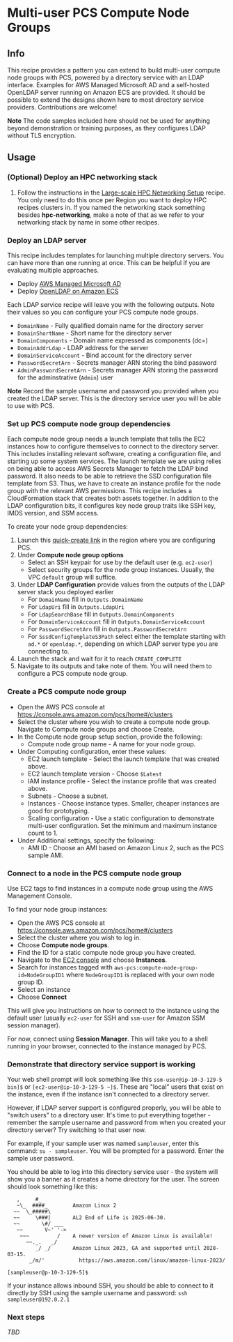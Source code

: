 # Multi-user PCS Compute Node Groups

## Info

This recipe provides a pattern you can extend to build multi-user compute node groups with PCS, powered by a directory service with an LDAP interface. Examples for AWS Managed Microsoft AD and a self-hosted OpenLDAP server running on Amazon ECS are provided. It should be possible to extend the designs shown here to most directory service providers. Contributions are welcome!

**Note** The code samples included here should not be used for anything beyond demonstration or training purposes, as they configures LDAP without TLS encryption.

## Usage

### (Optional) Deploy an HPC networking stack

1. Follow the instructions in the [Large-scale HPC Networking Setup](../../net/hpc_large_scale/README.md) recipe. You only need to do this once per Region you want to deploy HPC recipes clusters in. If you named the networking stack something besides **hpc-networking**, make a note of that as we refer to your networking stack by name in some other recipes. 

### Deploy an LDAP server

This recipe includes templates for launching multiple directory servers. You can have more than one running at once. This can be helpful if you are evaluating multiple approaches.

* Deploy [AWS Managed Microsoft AD](docs/managed-ad.md)
* Deploy [OpenLDAP on Amazon ECS](docs/openldap-ecs.md)

Each LDAP service recipe will leave you with the following outputs. Note their values so you can configure your PCS compute node groups.

* `DomainName` - Fully qualified domain name for the directory server
* `DomainShortName` - Short name for the directory server
* `DomainComponents` - Domain name expressed as components (dc=)
* `DomainAddrLdap` - LDAP address for the server
* `DomainServiceAccount` - Bind account for the directory server
* `PasswordSecretArn` - Secrets manager ARN storing the bind password
* `AdminPasswordSecretArn` - Secrets manager ARN storing the password for the adminstrative (`Admin`) user

**Note** Record the sample username and password you provided when you created the LDAP server. This is the directory service user you will be able to use with PCS.

### Set up PCS compute node group dependencies

Each compute node group needs a launch template that tells the EC2 instances how to configure themselves to connect to the directory server. This includes installing relevant software, creating a configuration file, and starting up some system services. The launch template we are using relies on being able to access AWS Secrets Manager to fetch the LDAP bind password. It also needs to be able to retrieve the SSD configuration file template from S3. Thus, we have to create an instance profile for the node group with the relevant AWS permissions. This recipe includes a CloudFormation stack that creates both assets together. In addition to the LDAP configuration bits, it configures key node group traits like SSH key, IMDS version, and SSM access. 

To create your node group dependencies:

1. Launch this [quick-create link](MEEP) in the region where you are configuring PCS.
2. Under **Compute node group options**
    * Select an SSH keypair for use by the default user (e.g. `ec2-user`)
    * Select security groups for the node group instances. Usually, the VPC `default` group will suffice.
3. Under **LDAP Configuration** provide values from the outputs of the LDAP server stack you deployed earlier
    * For `DomainName` fill in `Outputs.DomainName`
    * For `LdapUri` fill in `Outputs.LdapUri`
    * For `LdapSearchBase` fill in `Outputs.DomainComponents`
    * For `DomainServiceAccount` fill in `Outputs.DomainServiceAccount`
    * For `PasswordSecretArn` fill in `Outputs.PasswordSecretArn`
    * For `SssdConfigTemplateS3Path` select either the template starting with `ad.*` or `openldap.*`, depending on which LDAP server type you are connecting to.
4. Launch the stack and wait for it to reach `CREATE_COMPLETE`
5. Navigate to its outputs and take note of them. You will need them to configure a PCS compute node group.

### Create a PCS compute node group

* Open the AWS PCS console at https://console.aws.amazon.com/pcs/home#/clusters
* Select the cluster where you wish to create a compute node group. Navigate to Compute node groups and choose Create.
* In the Compute node group setup section, provide the following:
    * Compute node group name - A name for your node group.
* Under Computing configuration, enter these values:
    * EC2 launch template - Select the launch template that was created above.
    * EC2 launch template version - Choose `$Latest`
    * IAM instance profile - Select the instance profile that was created above. 
    * Subnets - Choose a subnet.
    * Instances - Choose instance types. Smaller, cheaper instances are good for prototyping. 
    * Scaling configuration - Use a static configuration to demonstrate multi-user configuration. Set the minimum and maximum instance count to 1. 
* Under Additional settings, specify the following:
    * AMI ID - Choose an AMI based on Amazon Linux 2, such as the PCS sample AMI. 

### Connect to a node in the PCS compute node group

Use EC2 tags to find instances in a compute node group using the AWS Management Console. 

To find your node group instances:

* Open the AWS PCS console at https://console.aws.amazon.com/pcs/home#/clusters
* Select the cluster where you wish to log in.
* Choose **Compute node groups**.
* Find the ID for a static compute node group you have created.
* Navigate to the [EC2 console](https://console.aws.amazon.com/ec2/) and choose **Instances**.
* Search for instances tagged with `aws-pcs:compute-node-group-id=NodeGroupID1` where `NodeGroupID1` is replaced with your own node group ID. 
* Select an instance
* Choose **Connect**

This will give you instructions on how to connect to the instance using the default user (usually `ec2-user` for SSH and `ssm-user` for Amazon SSM session manager). 

For now, connect using **Session Manager**. This will take you to a shell running in your browser, connected to the instance managed by PCS. 

### Demonstrate that directory service support is working

Your web shell prompt will look something like this `ssm-user@ip-10-3-129-5 bin]$` or `[ec2-user@ip-10-3-129-5 ~]$`. These are "local" users that exist on the instance, even if the instance isn't connected to a directory server. 

However, if LDAP server support is configured properly, you will be able to "switch users" to a directory user. It's time to put everything together - remember the sample username and password from when you created your directory server? Try switching to that user now.

For example, if your sample user was named `sampleuser`, enter this command: `su - sampleuser`. You will be prompted for a password. Enter the sample user password. 

You should be able to log into this directory service user - the system will show you a banner as it creates a home directory for the user. The screen should look something like this:

```shell
   ,     #_
   ~\_  ####_        Amazon Linux 2
  ~~  \_#####\
  ~~     \###|       AL2 End of Life is 2025-06-30.
  ~~       \#/ ___
   ~~       V~' '->
    ~~~         /    A newer version of Amazon Linux is available!
      ~~._.   _/
         _/ _/       Amazon Linux 2023, GA and supported until 2028-03-15.
       _/m/'           https://aws.amazon.com/linux/amazon-linux-2023/

[sampleuser@p-10-3-129-5]$
```

If your instance allows inbound SSH, you should be able to connect to it directly by SSH using the sample username and password: `ssh sampleuser@192.0.2.1`

### Next steps

*TBD*
